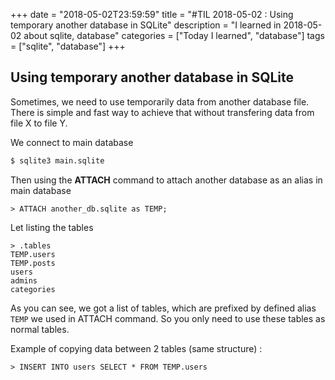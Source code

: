 +++
date = "2018-05-02T23:59:59"
title = "#TIL 2018-05-02 : Using temporary another database in SQLite"
description = "I learned in 2018-05-02 about sqlite, database"
categories = ["Today I learned", "database"]
tags = ["sqlite", "database"]
+++



## Using temporary another database in SQLite

Sometimes, we need to use temporarily data from another database file. There is simple and fast way to achieve that without transfering data from file X to file Y.

We connect to main database

```bash
$ sqlite3 main.sqlite
```

Then using the **ATTACH** command to attach another database as an alias in main database

```
> ATTACH another_db.sqlite as TEMP;
```

Let listing the tables

```
> .tables
TEMP.users
TEMP.posts
users
admins
categories
```

As you can see, we got a list of tables, which are prefixed by defined alias `TEMP` we used in ATTACH command. So you only need to use these tables as normal tables.

Example of copying data between 2 tables (same structure) :

```
> INSERT INTO users SELECT * FROM TEMP.users
```

